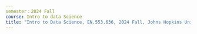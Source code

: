 ```yaml
---
semester：2024 Fall
course: Intro to data Science
title: "Intro to Data Science, EN.553.636, 2024 Fall, Johns Hopkins University, Teaching Assistance."
---
```

